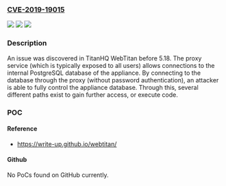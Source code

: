 ### [CVE-2019-19015](https://cve.mitre.org/cgi-bin/cvename.cgi?name=CVE-2019-19015)
![](https://img.shields.io/static/v1?label=Product&message=n%2Fa&color=blue)
![](https://img.shields.io/static/v1?label=Version&message=n%2Fa&color=blue)
![](https://img.shields.io/static/v1?label=Vulnerability&message=n%2Fa&color=brighgreen)

### Description

An issue was discovered in TitanHQ WebTitan before 5.18. The proxy service (which is typically exposed to all users) allows connections to the internal PostgreSQL database of the appliance. By connecting to the database through the proxy (without password authentication), an attacker is able to fully control the appliance database. Through this, several different paths exist to gain further access, or execute code.

### POC

#### Reference
- https://write-up.github.io/webtitan/

#### Github
No PoCs found on GitHub currently.

